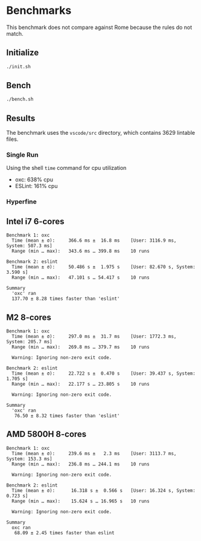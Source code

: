 # Benchmarks

This benchmark does not compare against Rome because the rules do not match.

## Initialize

```bash
./init.sh
```

## Bench

```bash
./bench.sh
```

## Results

The benchmark uses the `vscode/src` directory, which contains 3629 lintable files.

### Single Run

Using the shell `time` command for cpu utilization

* oxc: 638% cpu
* ESLint: 161% cpu

### Hyperfine

## Intel i7 6-cores

```
Benchmark 1: oxc
  Time (mean ± σ):     366.6 ms ±  16.8 ms    [User: 3116.9 ms, System: 507.3 ms]
  Range (min … max):   343.6 ms … 399.8 ms    10 runs

Benchmark 2: eslint
  Time (mean ± σ):     50.486 s ±  1.975 s    [User: 82.670 s, System: 3.590 s]
  Range (min … max):   47.101 s … 54.417 s    10 runs

Summary
  'oxc' ran
  137.70 ± 8.28 times faster than 'eslint'
```

## M2 8-cores

```
Benchmark 1: oxc
  Time (mean ± σ):     297.0 ms ±  31.7 ms    [User: 1772.3 ms, System: 205.7 ms]
  Range (min … max):   269.8 ms … 379.7 ms    10 runs

  Warning: Ignoring non-zero exit code.

Benchmark 2: eslint
  Time (mean ± σ):     22.722 s ±  0.470 s    [User: 39.437 s, System: 1.705 s]
  Range (min … max):   22.177 s … 23.805 s    10 runs

  Warning: Ignoring non-zero exit code.

Summary
  'oxc' ran
   76.50 ± 8.32 times faster than 'eslint'
```

## AMD 5800H 8-cores

```
Benchmark 1: oxc
  Time (mean ± σ):     239.6 ms ±   2.3 ms    [User: 3113.7 ms, System: 153.3 ms]
  Range (min … max):   236.8 ms … 244.1 ms    10 runs

  Warning: Ignoring non-zero exit code.

Benchmark 2: eslint
  Time (mean ± σ):      16.318 s ±  0.566 s   [User: 16.324 s, System: 0.723 s]
  Range (min … max):    15.624 s … 16.965 s   10 runs

  Warning: Ignoring non-zero exit code.

Summary
  oxc ran
   68.09 ± 2.45 times faster than eslint
```